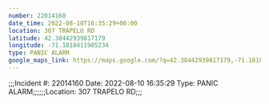 ```yaml
---
number: 22014160
date_time: 2022-08-10T16:35:29+00:00
location: 307 TRAPELO RD
latitude: 42.38442939817179
longitude: -71.1818411905234
type: PANIC ALARM
google_maps_link: https://maps.google.com/?q=42.38442939817179,-71.1818411905234
---
```


;;;Incident #: 22014160   Date: 2022-08-10 16:35:29    Type: PANIC ALARM;;;;;;Location: 307 TRAPELO RD;;;
